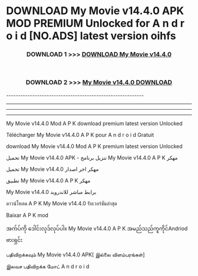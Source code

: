 # DOWNLOAD My Movie v14.4.0 APK MOD PREMIUM Unlocked for A n d r o i d [NO.ADS] latest version oihfs 



<div align="center">

<h3>DOWNLOAD 1 >>> <a href="https://getmod2.web.app/?judul=My Movie v14.4.0">DOWNLOAD My Movie v14.4.0</a></h3><br>

<h3>DOWNLOAD 2 >>> <a href="https://getmod2.web.app/?judul=My Movie v14.4.0">My Movie v14.4.0 DOWNLOAD </a></h3>

</div>
----------------------------------------------------------

----------------------------------------------------------

----------------------------------------------------------

----------------------------------------------------------

My Movie v14.4.0 Mod A P K download premium latest version Unlocked

Télécharger My Movie v14.4.0 A P K pour A n d r o i d Gratuit

download My Movie v14.4.0 Mod A P K premium latest version Unlocked

تحميل My Movie v14.4.0 APK - تنزيل برنامج My Movie v14.4.0 A P K مهكر

تحميل My Movie v14.4.0 مهكر اخر اصدار

تطبيق My Movie v14.4.0 A P K مهكر

My Movie v14.4.0 برابط مباشر للاندرويد

ดาวน์โหลด A P K My Movie v14.4.0 รับเวอร์ชันล่าสุด

Baixar A P K mod

အက်ပ်ကို ဒေါင်းလုဒ်လုပ်ပါ။ My Movie v14.4.0 A P K အမည်သည်ကူကိုင်Andriod ဗားရှင်း

பதிவிறக்கவும் My Movie v14.4.0 APK[ இல்லை விளம்பரங்கள்] 
 
இலவச பதிவிறக்க மோட் A n d r o i d



